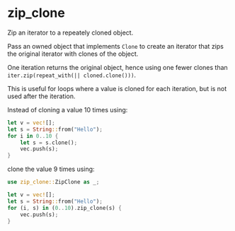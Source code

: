 # zip_clone

Zip an iterator to a repeately cloned object.

Pass an owned object that implements `Clone` to create an iterator that zips
the original iterator with clones of the object.

One iteration returns the original object, hence using one fewer clones than
`iter.zip(repeat_with(|| cloned.clone()))`.

This is useful for loops where a value is cloned for each iteration, but is not
used after the iteration.

Instead of cloning a value 10 times using:
```rust
let v = vec![];
let s = String::from("Hello");
for i in 0..10 {
    let s = s.clone();
    vec.push(s);
}
```
clone the value 9 times using:
```rust
use zip_clone::ZipClone as _;

let v = vec![];
let s = String::from("Hello");
for (i, s) in (0..10).zip_clone(s) {
    vec.push(s);
}
```
